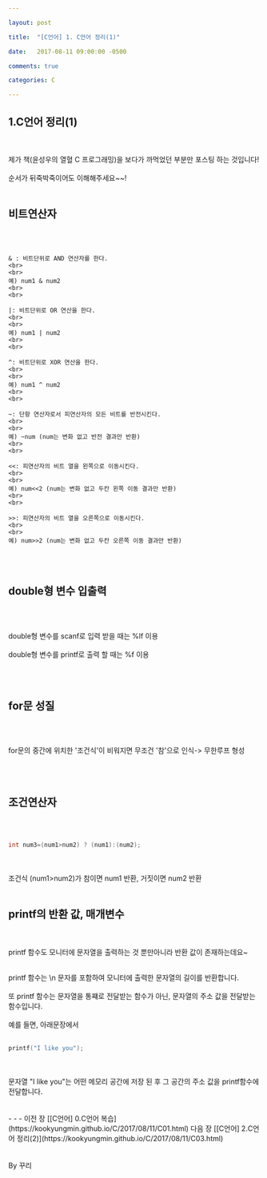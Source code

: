 ```yaml
---

layout: post

title:  "[C언어] 1. C언어 정리(1)"

date:   2017-08-11 09:00:00 -0500

comments: true

categories: C

---
```


## 1.C언어 정리(1)

<br>
<br>
제가 책(윤성우의 열혈 C 프로그래밍)을 보다가 까먹었던 부분만 포스팅 하는 것입니다!
<br>
<br>
순서가 뒤죽박죽이어도 이해해주세요~~!
<br>
<br>

## 비트연산자

<br>
<br>

```
& : 비트단위로 AND 연산자를 한다.
<br>
<br>
예) num1 & num2
<br>
<br>

|: 비트단위로 OR 연산을 한다.
<br>
<br>
예) num1 | num2
<br>
<br>

^: 비트단위로 XOR 연산을 한다.
<br>
<br>
예) num1 ^ num2
<br>
<br>

~: 단항 연산자로서 피연산자의 모든 비트를 반전시킨다.
<br>
<br>
예) ~num (num는 변화 없고 반전 결과만 반환)
<br>
<br>

<<: 피연산자의 비트 열을 왼쪽으로 이동시킨다.
<br>
<br>
예) num<<2 (num는 변화 없고 두칸 왼쪽 이동 결과만 반환)
<br>
<br>

>>: 피연산자의 비트 열을 오른쪽으로 이동시킨다.
<br>
<br>
예) num>>2 (num는 변화 없고 두칸 오른쪽 이동 결과만 반환)
```
<br>
<br>

## double형 변수 입출력

<br>
<br>

double형 변수를 scanf로 입력 받을 때는 %lf 이용
<br>
<br>
double형 변수를 printf로 출력 할 때는 %f 이용

<br>
<br>

## for문 성질
<br>
<br>

for문의 중간에 위치한 '조건식'이 비워지면 무조건 '참'으로 인식-> 무한루프 형성

<br>
<br>

## 조건연산자
<br>
<br>

``` C++
int num3=(num1>num2) ? (num1):(num2);
```

<br>
<br>
조건식 (num1>num2)가 참이면 num1 반환, 거짓이면 num2 반환
<br>
<br>

## printf의 반환 값, 매개변수
<br>
<br>
printf 함수도 모니터에 문자열을 출력하는 것 뿐만아니라 반환 값이 존재하는데요~
<br>
<br>

printf 함수는 \n 문자를 포함하여 모니터에 출력한 문자열의 길이를 반환합니다.
<br>
<br>
또 printf 함수는 문자열을 통쨰로 전달받는 함수가 아닌, 문자열의 주소 값을 전달받는 함수입니다.
<br>
<br>
예를 들면, 아래문장에서
<br>
<br>

``` C++
printf("I like you");
```

<br>
<br>
문자열 "I like you"는 어떤 메모리 공간에 저장 된 후 그 공간의 주소 값을 printf함수에 전달합니다.

<br>
<br>
<br>
- - -
이전 장 [[C언어] 0.C언어 복습](https://kookyungmin.github.io/C/2017/08/11/C01.html)
다음 장 [[C언어] 2.C언어 정리(2)](https://kookyungmin.github.io/C/2017/08/11/C03.html)
<br>
<br>
<br>
By 꾸리

